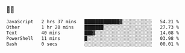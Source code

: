 ### 👨‍💻

<!--START_SECTION:waka-->

```txt
JavaScript   2 hrs 37 mins   █████████████▓░░░░░░░░░░░   54.21 %
Other        1 hr 20 mins    ███████░░░░░░░░░░░░░░░░░░   27.73 %
Text         40 mins         ███▓░░░░░░░░░░░░░░░░░░░░░   14.08 %
PowerShell   11 mins         █░░░░░░░░░░░░░░░░░░░░░░░░   03.98 %
Bash         0 secs          ░░░░░░░░░░░░░░░░░░░░░░░░░   00.01 %
```

<!--END_SECTION:waka-->
